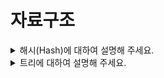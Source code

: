 # 자료구조

<details>
  <summary>해시(Hash)에 대하여 설명해 주세요.</summary>
  <br>

- 데이터를 효율적으로 관리하기 위해, 임의의 길이 데이터를 고정된 길이의 데이터로 매핑하는 것입니다.
- 해시 함수를 구현하여 데이터 값을 해시 값으로 매핑합니다.
- 데이터가 많아지면, 다른 데이터가 같은 해시 값으로 충돌나는 현상이 발생함 `collision` 현상
    - 그래도 해시 테이블을 쓰는 이유는?
        - 적은 자원으로 많은 데이터를 효율적으로 관리하기 위해
        - 하드디스크나, 클라우드에 존재하는 무한한 데이터들을 유한한 개수의 해시값으로 매핑하면 작은 메모리로도 프로세스 관리가 가능해짐
        - 언제나 동일한 해시값 리턴, index를 알면 빠른 데이터 검색이 가능해짐
해시테이블의 시간복잡도 O(1) - (이진탐색트리는 O(logN))

### 충돌 문제 해결
- 체이닝 : 연결리스트로 노드를 계속 추가해나가는 방식 (제한 없이 계속 연결 가능, but 메모리 문제)
- Open Addressing : 해시 함수로 얻은 주소가 아닌 다른 주소에 데이터를 저장할 수 있도록 허용 (해당 키 값에 저장되어있으면 다음 주소에 저장)
- 선형 탐사 : 정해진 고정 폭으로 옮겨 해시값의 중복을 피함
- 제곱 탐사 : 정해진 고정 폭을 제곱수로 옮겨 해시값의 중복을 피함

</details>

<details>
  <summary>트리에 대하여 설명해 주세요.</summary>
  <br>

- 값을 가진 노드(Node)와 이 노드들을 연결해주는 간선(Edge)으로 이루어진 자료구조입니다.
- 모든 노드들은 0개 이상의 자식(Child) 노드를 갖고 있으며 보통 부모-자식 관계로 부릅니다.

### 특징
- 트리에는 사이클이 존재할 수 없다. (만약 사이클이 만들어진다면, 그것은 트리가 아니고 그래프다)
- 모든 노드는 자료형으로 표현이 가능하다.
- 루트에서 한 노드로 가는 경로는 유일한 경로 뿐이다.
- 노드의 개수가 N개면, 간선은 N-1개를 가진다.

### 트리 순회 방식
- 전위 순회(pre-order) : 각 루트(Root)를 순차적으로 먼저 방문하는 방식입니다. (Root → 왼쪽 자식 → 오른쪽 자식)
- 중위 순회(in-order) : 왼쪽 하위 트리를 방문 후 루트(Root)를 방문하는 방식입니다. (왼쪽 자식 → Root → 오른쪽 자식)
- 후위 순회(post-order) : 왼쪽 하위 트리부터 하위를 모두 방문 후 루트(Root)를 방문하는 방식입니다. (왼쪽 자식 → 오른쪽 자식 → Root)
- 레벨 순회(level-order) : 루트(Root)부터 계층 별로 방문하는 방식입니다.

</details>